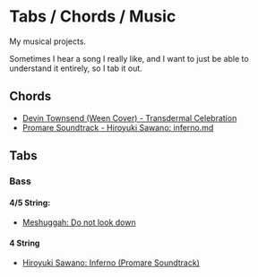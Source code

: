 # Tabs / Chords / Music

My musical projects. 

Sometimes I hear a song I really like, and I want to just be able to understand it entirely, so I tab it out.
    
## Chords
* [Devin Townsend (Ween Cover) - Transdermal Celebration](./transdermalcelebration.md)
* [Promare Soundtrack - Hiroyuki Sawano: inferno.md](./inferno.md)
  
## Tabs
### Bass
#### 4/5 String:
* [Meshuggah: Do not look down](./donotlookdown.md)

#### 4 String
* [Hiroyuki Sawano: Inferno (Promare Soundtrack)](./inferno.txt)
